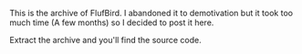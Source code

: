 This is the archive of FlufBird. I abandoned it to demotivation but it took too much time (A few months) so I decided to post it here.

Extract the archive and you'll find the source code.
